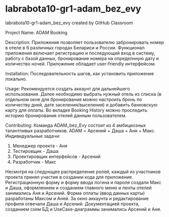 # labrabota10-gr1-adam_bez_evy
labrabota10-gr1-adam_bez_evy created by GitHub Classroom

Project Name: ADAM Booking

Description: Приложение позволяет пользователю забронировать номер в отеле в 6 различных городах Белариси и России.
Функционал приложения включает регистрацию и последующий вход в систему, работу с базой данных, бронирование номера на определнную дату и количество ночей.
Приложение обладает user-friendly интерфейсом.

Installation: Последовательность шагов, как установить приложение
локально.

Usage: Рекомендуется создать аккаунт для дальнейшего использования. Далее необходимо выбрать нужный отель из списка (в отдельном окне для бронирования можно 
настроить бронь по количеству дней, дате заселения/выселения) и добавить банковскую карту для оплаты. Во вкладке Booking History можно проследить историю 
бронирования отелей данным пользователем. 

Contributing:
Команда ADAM_bez_Evy состоит из 4 амбициозных талантливых разработчиков. ADAM = Арсений + Даша + Аня + Макс.
Индивидуальные задачи:
1. Менеджер проекта - Аня
2. Тестировщик - Даша
3. Проектировщик интерфейсов - Арсений
4. Разработчик - Макс

Несмотря на следующее распределение ролей, каждый из участников проекта принял участие в создании кода для приложения. Регистрационную форму и форму ввода логина и пароля создали Макс и Даша, оформлением и созданием главного меню и ленты отелей занимались Аня и Арсений. Форма оплаты (ввод данных карты) разработаны Максом и Аней. За окно аккаунта и редактирование профиля отвечали Даша и Арсений. Документацией проекта, созданием схем БД и UseCase-диаграммы занимались Арсений и Аня.
